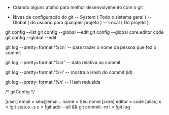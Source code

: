 - Criando alguns atalho para melhor desenvolvimento com o git

- Níves de configuração do git
-- System ( Todo o sistema geral )
-- Global ( do usuário para qualquer projeto )
-- Local ( Do projeto )


 git config --list
    git config --global --edit
        git config --global core.editor code
            git config --global --edit


  git log --pretty=format:'%cn'
    -- para trazer o nome da pessoa que fez o commit

  git log --pretty=format:'%cr'
    -- data relativa ao commit

  git log --pretty=format:'%H'
    -- mostra a Hash do commit (id)

  git log --pretty=format:'%h'
    -- Hash reduzida




/*  gitConfig    */

[user]
	email = seu@emai...
	name = Seu nome
[core]
	editor = code
[alias]
	s = !git status -s
	c = !git add --all && git commit -m
	l = !git log
